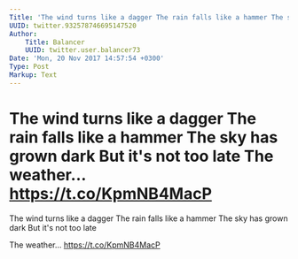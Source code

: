 ```yaml
---
Title: 'The wind turns like a dagger The rain falls like a hammer The sky has grown dark But it''s not too late  The weather… https://t.co/KpmNB4MacP'
UUID: twitter.932578746695147520
Author:
    Title: Balancer
    UUID: twitter.user.balancer73
Date: 'Mon, 20 Nov 2017 14:57:54 +0300'
Type: Post
Markup: Text
---
```


# The wind turns like a dagger The rain falls like a hammer The sky has grown dark But it's not too late  The weather… https://t.co/KpmNB4MacP

The wind turns like a dagger
The rain falls like a hammer
The sky has grown dark
But it's not too late

The weather… https://t.co/KpmNB4MacP